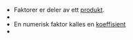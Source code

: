 - Faktorer er deler av ett [produkt]([[Produkt]]).
-
- En numerisk faktor kalles en [koeffisient]([[Koeffisienter]])
-